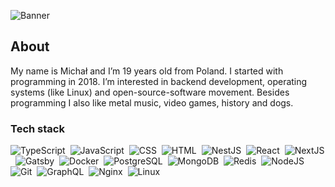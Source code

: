 ![Banner](https://user-images.githubusercontent.com/43048524/204109656-9f996e7f-9285-4e60-8951-3c94f1551934.png)

## About
My name is Michał and I’m 19 years old from Poland. I started with programming in 2018. I’m interested in backend development, operating systems (like Linux) and open-source-software movement. Besides programming I also like metal music, video games, history and dogs.


### Tech stack
![TypeScript](https://img.shields.io/badge/TypeScript-007ACC?style=for-the-badge&logo=typescript&logoColor=white)&nbsp;
![JavaScript](https://img.shields.io/badge/JavaScript-F7DF1E?style=for-the-badge&logo=javascript&logoColor=black)&nbsp;
![CSS](https://img.shields.io/badge/CSS-1572B6?style=for-the-badge&logo=css3&logoColor=white)&nbsp;
![HTML](https://img.shields.io/badge/HTML-E34F26?style=for-the-badge&logo=html5&logoColor=white)&nbsp;
![NestJS](https://img.shields.io/badge/Nest.js-E0234E?style=for-the-badge&logo=nestjs&logoColor=white)&nbsp;
![React](https://img.shields.io/badge/React-20232A?style=for-the-badge&logo=react&logoColor=61DAFB)&nbsp;
![NextJS](https://camo.githubusercontent.com/8552f38715af0ea9f364801b055f7a2448812b49075860983d53a81414349623/68747470733a2f2f696d672e736869656c64732e696f2f7374617469632f76313f7374796c653d666f722d7468652d6261646765266d6573736167653d4e6578742e6a7326636f6c6f723d303030303030266c6f676f3d4e6578742e6a73266c6f676f436f6c6f723d464646464646266c6162656c3d)&nbsp;
![Gatsby](https://img.shields.io/badge/Gatsby-531e5e?style=for-the-badge&logo=gatsby&logoColor=bbb0bb)&nbsp;
![Docker](https://img.shields.io/badge/Docker-2496ED?style=for-the-badge&logo=docker&logoColor=white)&nbsp;
![PostgreSQL](https://img.shields.io/badge/PostgreSQL-316192?style=for-the-badge&logo=postgresql&logoColor=white)&nbsp;
![MongoDB](https://img.shields.io/badge/MongoDB-4EA94B?style=for-the-badge&logo=mongodb&logoColor=white)&nbsp;
![Redis](https://img.shields.io/badge/Redis-DC382D?style=for-the-badge&logo=redis&logoColor=white)&nbsp;
![NodeJS](https://img.shields.io/badge/Node.js-43853D?style=for-the-badge&logo=node.js&logoColor=white)&nbsp;
![Git](https://img.shields.io/badge/Git-F05032?style=for-the-badge&logo=git&logoColor=white)&nbsp;
<img alt="GraphQL" src="https://img.shields.io/badge/GraphQL-E10098?style=for-the-badge&logo=graphql&logoColor=white"/>&nbsp;
<img alt="Nginx" src="https://img.shields.io/badge/nginx-%23009639.svg?style=for-the-badge&logo=nginx&logoColor=white"/>&nbsp;
<img alt="Linux" src="https://img.shields.io/badge/Linux-black?style=for-the-badge&logo=linux&logoColor=white"/>&nbsp;
